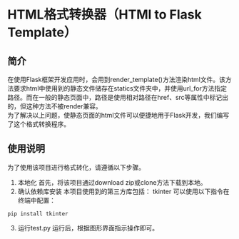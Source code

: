 # HTML格式转换器（HTMl to Flask Template）

## 简介
在使用Flask框架开发应用时，会用到render_template()方法渲染html文件。该方法要求html中使用到的静态文件储存在statics文件夹中，并使用url_for方法指定路径。而在一般的静态页面中，路径是使用相对路径在href、src等属性中标记出的，但这种方法不被render兼容。    
为了解决以上问题，使静态页面的html文件可以便捷地用于Flask开发，我们编写了这个格式转换程序。

## 使用说明
为了使用该项目进行格式转化，请遵循以下步骤。
1. 本地化
首先，将该项目通过download zip或clone方法下载到本地。
2. 确认依赖库安装
本项目使用到的第三方库包括：
tkinter
可以使用以下指令在终端中配置：
```shell
pip install tkinter
```
3. 运行test.py
运行后，根据图形界面指示操作即可。

